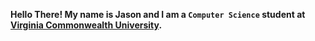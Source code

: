 **Hello There! My name is Jason and I am a `Computer Science` student at [Virginia Commonwealth University](https://vcu.edu).**
